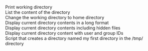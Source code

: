 Print working directory    
List the content of the directory     
Change the working directory to home directory      
Display current directory contents in a long format    
Display current directory contents including hidden files     
Display current directory content with user and group IDs    
Script that creates a directory named my first directory in the /tmp/ directory
